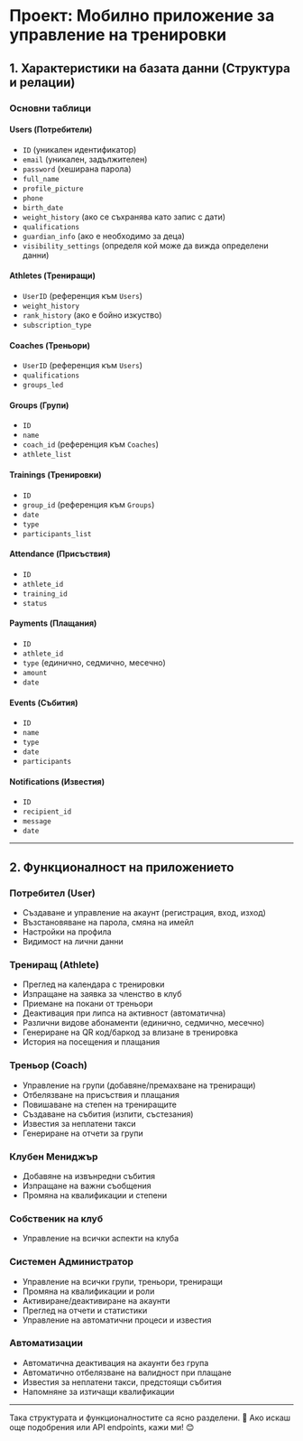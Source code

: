 # Проект: Мобилно приложение за управление на тренировки

## 1. Характеристики на базата данни (Структура и релации)

### **Основни таблици**
#### **Users (Потребители)**
- `ID` (уникален идентификатор)
- `email` (уникален, задължителен)
- `password` (хеширана парола)
- `full_name`
- `profile_picture`
- `phone`
- `birth_date`
- `weight_history` (ако се съхранява като запис с дати)
- `qualifications`
- `guardian_info` (ако е необходимо за деца)
- `visibility_settings` (определя кой може да вижда определени данни)

#### **Athletes (Трениращи)**
- `UserID` (референция към `Users`)
- `weight_history`
- `rank_history` (ако е бойно изкуство)
- `subscription_type`

#### **Coaches (Треньори)**
- `UserID` (референция към `Users`)
- `qualifications`
- `groups_led`

#### **Groups (Групи)**
- `ID`
- `name`
- `coach_id` (референция към `Coaches`)
- `athlete_list`

#### **Trainings (Тренировки)**
- `ID`
- `group_id` (референция към `Groups`)
- `date`
- `type`
- `participants_list`

#### **Attendance (Присъствия)**
- `ID`
- `athlete_id`
- `training_id`
- `status`

#### **Payments (Плащания)**
- `ID`
- `athlete_id`
- `type` (единично, седмично, месечно)
- `amount`
- `date`

#### **Events (Събития)**
- `ID`
- `name`
- `type`
- `date`
- `participants`

#### **Notifications (Известия)**
- `ID`
- `recipient_id`
- `message`
- `date`

---

## 2. Функционалност на приложението

### **Потребител (User)**
- Създаване и управление на акаунт (регистрация, вход, изход)
- Възстановяване на парола, смяна на имейл
- Настройки на профила
- Видимост на лични данни

### **Трениращ (Athlete)**
- Преглед на календара с тренировки
- Изпращане на заявка за членство в клуб
- Приемане на покани от треньори
- Деактивация при липса на активност (автоматична)
- Различни видове абонаменти (единично, седмично, месечно)
- Генериране на QR код/баркод за влизане в тренировка
- История на посещения и плащания

### **Треньор (Coach)**
- Управление на групи (добавяне/премахване на трениращи)
- Отбелязване на присъствия и плащания
- Повишаване на степен на трениращите
- Създаване на събития (изпити, състезания)
- Известия за неплатени такси
- Генериране на отчети за групи

### **Клубен Мениджър**
- Добавяне на извънредни събития
- Изпращане на важни съобщения
- Промяна на квалификации и степени

### **Собственик на клуб**
- Управление на всички аспекти на клуба

### **Системен Администратор**
- Управление на всички групи, треньори, трениращи
- Промяна на квалификации и роли
- Активиране/деактивиране на акаунти
- Преглед на отчети и статистики
- Управление на автоматични процеси и известия

### **Автоматизации**
- Автоматична деактивация на акаунти без група
- Автоматично отбелязване на валидност при плащане
- Известия за неплатени такси, предстоящи събития
- Напомняне за изтичащи квалификации

---

Така структурата и функционалностите са ясно разделени. 🚀 Ако искаш още подобрения или API endpoints, кажи ми! 😊
